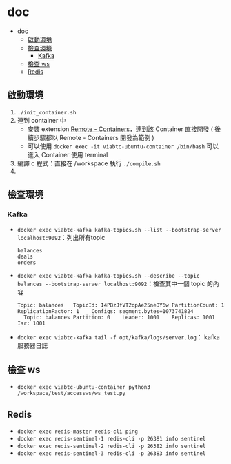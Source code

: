 # doc

- [doc](#doc)
  - [啟動環境](#啟動環境)
  - [檢查環境](#檢查環境)
    - [Kafka](#kafka)
  - [檢查 ws](#檢查-ws)
  - [Redis](#redis)

## 啟動環境

1. `./init_container.sh`
2. 連到 container 中
    - 安裝 extension [Remote - Containers](https://marketplace.visualstudio.com/items?itemName=ms-vscode-remote.remote-containers)，連到該 Container 直接開發 ( 後續步驟都以 Remote - Containers 開發為範例 )
    - 可以使用 `docker exec -it viabtc-ubuntu-container /bin/bash` 可以進入 Container 使用 terminal
3. 編譯 c 程式：直接在 /workspace 執行 `./compile.sh`
4. 

## 檢查環境

### Kafka

- `docker exec viabtc-kafka kafka-topics.sh --list --bootstrap-server localhost:9092`：列出所有topic

  ```
  balances
  deals
  orders
  ```

- `docker exec viabtc-kafka kafka-topics.sh --describe --topic balances --bootstrap-server localhost:9092`：檢查其中一個 topic 的內容

  ```
  Topic: balances	TopicId: I4PBzJfVT2qpAe25neDY6w	PartitionCount: 1	ReplicationFactor: 1	Configs: segment.bytes=1073741824
    Topic: balances	Partition: 0	Leader: 1001	Replicas: 1001	Isr: 1001
  ```

- `docker exec viabtc-kafka tail -f opt/kafka/logs/server.log`： kafka 服務器日誌

## 檢查 ws

- `docker exec viabtc-ubuntu-container python3 /workspace/test/accessws/ws_test.py` 


## Redis 

- `docker exec redis-master redis-cli ping`
- `docker exec redis-sentinel-1 redis-cli -p 26381 info sentinel`
- `docker exec redis-sentinel-2 redis-cli -p 26382 info sentinel`
- `docker exec redis-sentinel-3 redis-cli -p 26383 info sentinel`